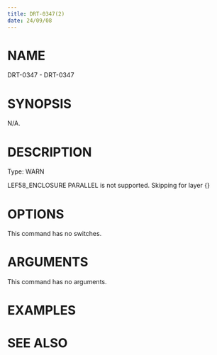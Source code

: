 ```yaml
---
title: DRT-0347(2)
date: 24/09/08
---
```


# NAME

DRT-0347 - DRT-0347

# SYNOPSIS

N/A.

# DESCRIPTION

Type: WARN

LEF58_ENCLOSURE PARALLEL is not supported. Skipping for layer {}

# OPTIONS

This command has no switches.

# ARGUMENTS

This command has no arguments.

# EXAMPLES

# SEE ALSO
